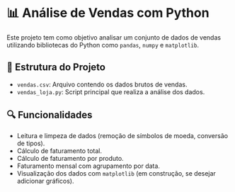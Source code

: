 # 📊 Análise de Vendas com Python

Este projeto tem como objetivo analisar um conjunto de dados de vendas utilizando bibliotecas do Python como `pandas`, `numpy` e `matplotlib`.

## 📂 Estrutura do Projeto

- `vendas.csv`: Arquivo contendo os dados brutos de vendas.
- `vendas_loja.py`: Script principal que realiza a análise dos dados.

## 🔍 Funcionalidades

- Leitura e limpeza de dados (remoção de símbolos de moeda, conversão de tipos).
- Cálculo de faturamento total.
- Cálculo de faturamento por produto.
- Faturamento mensal com agrupamento por data.
- Visualização dos dados com `matplotlib` (em construção, se desejar adicionar gráficos).
